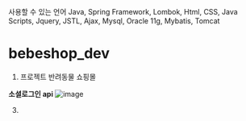 

사용할 수 있는 언어
Java, Spring Framework, Lombok, Html, CSS, Java Scripts, 
Jquery, JSTL, Ajax, Mysql, Oracle 11g, Mybatis, Tomcat

# bebeshop_dev

1. 프로젝트
  반려동물 쇼핑몰 <Bebe Shop>
 
  **소셜로그인 api**
  ![image](https://user-images.githubusercontent.com/80886742/129668447-745af480-517b-4e07-9b4d-7ca6280f1789.png)

3. 
